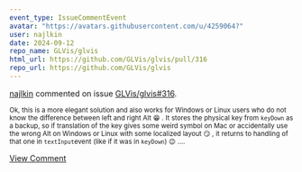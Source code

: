 ```yaml
---
event_type: IssueCommentEvent
avatar: "https://avatars.githubusercontent.com/u/4259064?"
user: najlkin
date: 2024-09-12
repo_name: GLVis/glvis
html_url: https://github.com/GLVis/glvis/pull/316
repo_url: https://github.com/GLVis/glvis
---
```


<a href='https://github.com/najlkin' target='_blank'>najlkin</a> commented on issue <a href='https://github.com/GLVis/glvis/pull/316' target='_blank'>GLVis/glvis#316</a>.

<small>Ok, this is a more elegant solution and also works for Windows or Linux users who do not know the difference between left and right Alt 😁 . It stores the physical key from `keyDown` as a backup, so if translation of the key gives some weird symbol on Mac or accidentally use the wrong Alt on Windows or Linux with some localized layout 😏 , it returns to handling of that one in `textInput`event (like if it was in `keyDown`) 😉 ....</small>

<a href='https://github.com/GLVis/glvis/pull/316' target='_blank'>View Comment</a>
